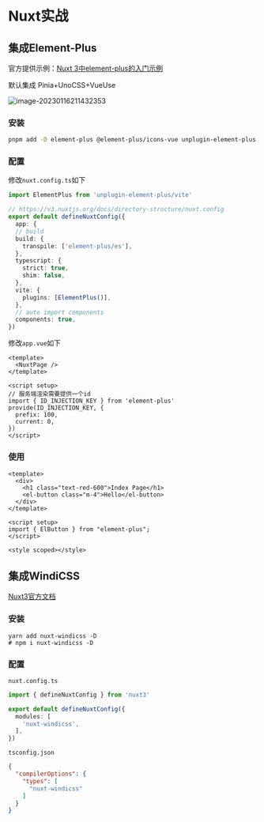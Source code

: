 # Nuxt实战

## 集成Element-Plus

官方提供示例：[Nuxt 3中element-plus的入门示例](https://github.com/element-plus/element-plus-nuxt-starter)

默认集成 Pinia+UnoCSS+VueUse

![image-20230116211432353](https://cloud.zengweihao.cn/typora/2023-01-16/20230116211444.png)

### 安装

```Bash
pnpm add -D element-plus @element-plus/icons-vue unplugin-element-plus
```

### 配置

修改`nuxt.config.ts`如下

```TypeScript
import ElementPlus from 'unplugin-element-plus/vite'

// https://v3.nuxtjs.org/docs/directory-structure/nuxt.config
export default defineNuxtConfig({
  app: {
  // build
  build: {
    transpile: ['element-plus/es'],
  },
  typescript: {
    strict: true,
    shim: false,
  },
  vite: {
    plugins: [ElementPlus()],
  },
  // auto import components
  components: true,
})
```

修改`app.vue`如下

```vue
<template>
  <NuxtPage />
</template>

<script setup>
// 服务端渲染需要提供一个id
import { ID_INJECTION_KEY } from 'element-plus'
provide(ID_INJECTION_KEY, {
  prefix: 100,
  current: 0,
})
</script>
```

### 使用

```Vue
<template>
  <div>
    <h1 class="text-red-600">Index Page</h1>
    <el-button class="m-4">Hello</el-button>
  </div>
</template>

<script setup>
import { ElButton } from "element-plus";
</script>

<style scoped></style>

```

## 集成WindiCSS

[Nuxt3官方文档](https://nuxt.com/modules/windicss)

### 安装

```shell
yarn add nuxt-windicss -D
# npm i nuxt-windicss -D
```

### 配置

`nuxt.config.ts`

```typescript
import { defineNuxtConfig } from 'nuxt3'

export default defineNuxtConfig({
  modules: [
    'nuxt-windicss',
  ],
})

```

`tsconfig.json`

```json
{
  "compilerOptions": {
    "types": [
      "nuxt-windicss"
    ]
  }
}
```
